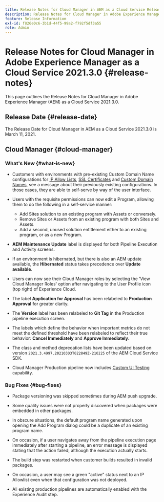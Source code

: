 ```yaml
---
title: Release Notes for Cloud Manager in AEM as a Cloud Service Release 2021.3.0
description: Release Notes for Cloud Manager in Adobe Experience Manager (AEM) as a Cloud Service Release 2021.3.0
feature: Release Information
exl-id: f826e0c6-3b1d-44f5-99a2-f792f5df3a55
role: Admin
---
```

# Release Notes for Cloud Manager in Adobe Experience Manager as a Cloud Service 2021.3.0 {#release-notes}

This page outlines the Release Notes for Cloud Manager in Adobe Experience Manager (AEM) as a Cloud Service 2021.3.0.

## Release Date {#release-date}

The Release Date for Cloud Manager in AEM as a Cloud Service 2021.3.0 is March 11, 2021.

## Cloud Manager {#cloud-manager}

### What's New {#what-is-new}

* Customers with environments with pre-existing Custom Domain Name configurations for [IP Allow Lists](/help/implementing/cloud-manager/ip-allow-lists/managing-ip-allow-lists.md#pre-existing-cdn), [SSL Certificates](/help/implementing/cloud-manager/managing-ssl-certifications/managing-certificates.md#pre-existing-cdn) and [Custom Domain Names](/help/implementing/cloud-manager/custom-domain-names/check-domain-name-status.md#pre-existing-cdn), see a message about their previously existing configurations. In those cases, they are able to self-serve by way of the user interface. 

* Users with the requisite permissions can now edit a Program, allowing them to do the following in a self-service manner: 
   * Add Sites solution to an existing program with Assets or conversely.
   * Remove Sites or Assets from an existing program with both Sites and Assets.
   * Add a second, unused solution entitlement either to an existing program, or as a new Program.

* **AEM Maintenance Update** label is displayed for both Pipeline Execution and Activity screens.

* If an environment is hibernated, but there is also an AEM update available, the **Hibernated** status takes precedence over **Update available**.

* Users can now see their Cloud Manager roles by selecting the 'View Cloud Manager Roles' option after navigating to the User Profile icon (top right) of Experience Cloud. 

* The label **Application for Approval** has been relabeled to **Production Approval** for greater clarity.

* The **Version** label has been relabeled to **Git Tag** in the Production pipeline execution screen.

* The labels which define the behavior when important metrics do not meet the defined threshold have been relabeled to reflect their true behavior: **Cancel Immediately** and **Approve Immediately**.

* The class and method deprecation lists have been updated based on version `2021.3.4997.20210303T022849Z-210225` of the AEM Cloud Service SDK.

* Cloud Manager Production pipeline now includes [Custom UI Testing](/help/implementing/cloud-manager/functional-testing.md#custom-ui-testing) capability.

### Bug Fixes  {#bug-fixes}

* Package versioning was skipped sometimes during AEM push upgrade.

* Some quality issues were not properly discovered when packages were embedded in other packages.

* In obscure situations, the default program name generated upon opening the Add Program dialog could be a duplicate of an existing program name. 

* On occasion, if a user navigates away from the pipeline execution page immediately after starting a pipeline, an error message is displayed stating that the action failed, although the execution actually starts.

* The build step was restarted when customer builds resulted in invalid packages.

* On occasion, a user may see a green "active" status next to an IP Allowlist even when that configuration was not deployed.

* All existing production pipelines are automatically enabled with the Experience Audit step.

